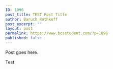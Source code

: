 ```yaml
---
ID: 1096
post_title: TEST Post Title
author: Baruch Rothkoff
post_excerpt: ""
layout: post
permalink: https://www.bcsstudent.com/?p=1096
published: false
---
```

Post goes here.

Test